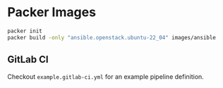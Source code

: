 # Packer Images

```sh
packer init
packer build -only "ansible.openstack.ubuntu-22_04" images/ansible
```

## GitLab CI

Checkout `example.gitlab-ci.yml` for an example pipeline definition.
